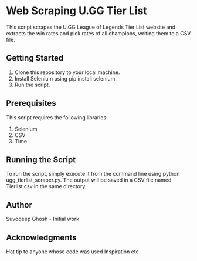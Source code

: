 # Web Scraping U.GG Tier List

This script scrapes the U.GG League of Legends Tier List website and extracts the win rates and pick rates of all champions, writing them to a CSV file.

## Getting Started

1. Clone this repository to your local machine.
2. Install Selenium using pip install selenium.
3. Run the script.

## Prerequisites

This script requires the following libraries:

1. Selenium
2. CSV
3. Time

## Running the Script

To run the script, simply execute it from the command line using python ugg_tierlist_scraper.py. The output will be saved in a CSV file named Tierlist.csv in the same directory.

## Author

Suvodeep Ghosh - Initial work

## Acknowledgments

Hat tip to anyone whose code was used
Inspiration
etc
